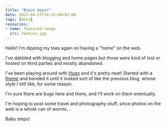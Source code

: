 ```yaml
---
title: "Begin Again"
date: 2023-04-23T14:33:00+01:00
tags: [meta]
resources:
- name: featured-image
  src: feature.jpg
---
```


Hello! I'm dipping my toes again on having a "home" on the web.

I've dabbled with blogging and home pages but those were kind of lost or hosted on third parties and mostly abandoned.

I've been playing around with [Hugo](https://gohugo.io) and it's pretty neat! Started with a [theme](https://hugoloveit.com/) and bended it until it looked sort of like the previous blog, whose style I still like, for some reason.

I'm sure there are bugs here and there, and I'll work on them eventually. 

I'm hoping to post some travel and photography stuff, since photos on the web is a whole can of worms…

Baby steps!